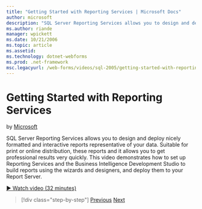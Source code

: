 ```yaml
---
title: "Getting Started with Reporting Services | Microsoft Docs"
author: microsoft
description: "SQL Server Reporting Services allows you to design and deploy nicely formatted and interactive reports representative of your data. Suitable for print or onl..."
ms.author: riande
manager: wpickett
ms.date: 10/21/2006
ms.topic: article
ms.assetid: 
ms.technology: dotnet-webforms
ms.prod: .net-framework
msc.legacyurl: /web-forms/videos/sql-2005/getting-started-with-reporting-services
---
```

Getting Started with Reporting Services
====================
by [Microsoft](https://github.com/microsoft)

SQL Server Reporting Services allows you to design and deploy nicely formatted and interactive reports representative of your data. Suitable for print or online distribution, these reports and it allows you to get professional results very quickly. This video demonstrates how to set up Reporting Services and the Business Intelligence Development Studio to build reports using the wizards and designers, and deploy them to your Report Server.

[&#9654; Watch video (32 minutes)](https://channel9.msdn.com/Blogs/ASP-NET-Site-Videos/getting-started-with-reporting-services)

>[!div class="step-by-step"]
[Previous](using-sql-server-management-studio.md)
[Next](building-and-customizing-reports-in-business-intelligence-development-studio.md)